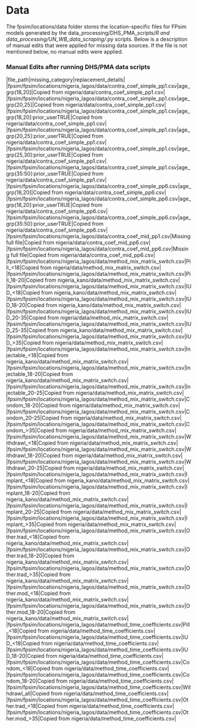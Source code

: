 # Data

The fpsim/locations/data folder stores the location-specific files for FPsim models generated by the data_processing/DHS_PMA_scripts/*R and data_processing/UN_WB_data_scraping/*.py scripts. Below is a description of manual edits that were applied for missing data sources. If the file is not mentioned below, no manual edits were applied.

### Manual Edits after running DHS/PMA data scripts

|file_path|missing_category|replacement_details|
|fpsim/fpsim/locations/nigeria_lagos/data/contra_coef_simple_pp1.csv|age_grp(18,20]|Copied from nigeria/data/contra_coef_simple_pp1.csv|
|fpsim/fpsim/locations/nigeria_lagos/data/contra_coef_simple_pp1.csv|age_grp(20,25]|Copied from nigeria/data/contra_coef_simple_pp1.csv|
|fpsim/fpsim/locations/nigeria_lagos/data/contra_coef_simple_pp1.csv|age_grp(18,20]:prior_userTRUE|Copied from nigeria/data/contra_coef_simple_pp1.csv|
|fpsim/fpsim/locations/nigeria_lagos/data/contra_coef_simple_pp1.csv|age_grp(20,25]:prior_userTRUE|Copied from nigeria/data/contra_coef_simple_pp1.csv|
|fpsim/fpsim/locations/nigeria_lagos/data/contra_coef_simple_pp1.csv|age_grp(25,30]:prior_userTRUE|Copied from nigeria/data/contra_coef_simple_pp1.csv|
|fpsim/fpsim/locations/nigeria_lagos/data/contra_coef_simple_pp1.csv|age_grp(35:50]:prior_userTRUE|Copied from nigeria/data/contra_coef_simple_pp1.csv|
|fpsim/fpsim/locations/nigeria_lagos/data/contra_coef_simple_pp6.csv|age_grp(18,20]|Copied from nigeria/data/contra_coef_simple_pp6.csv|
|fpsim/fpsim/locations/nigeria_lagos/data/contra_coef_simple_pp6.csv|age_grp(18,20]:prior_userTRUE|Copied from nigeria/data/contra_coef_simple_pp6.csv|
|fpsim/fpsim/locations/nigeria_lagos/data/contra_coef_simple_pp6.csv|age_grp(35:50]:prior_userTRUE|Copied from nigeria/data/contra_coef_simple_pp6.csv|
|fpsim/fpsim/locations/nigeria_lagos/data/contra_coef_mid_pp1.csv|Missing full file|Copied from nigeria/data/contra_coef_mid_pp6.csv|
|fpsim/fpsim/locations/nigeria_lagos/data/contra_coef_mid_pp6.csv|Missing full file|Copied from nigeria/data/contra_coef_mid_pp6.csv|
|fpsim/fpsim/locations/nigeria_lagos/data/method_mix_matrix_switch.csv|Pill_<18|Copied from nigeria/data/method_mix_matrix_switch.csv|
|fpsim/fpsim/locations/nigeria_lagos/data/method_mix_matrix_switch.csv|Pill_18-20|Copied from nigeria_kano/data/method_mix_matrix_switch.csv|
|fpsim/fpsim/locations/nigeria_lagos/data/method_mix_matrix_switch.csv|IUD_<18|Copied from nigeria_kano/data/method_mix_matrix_switch.csv|
|fpsim/fpsim/locations/nigeria_lagos/data/method_mix_matrix_switch.csv|IUD_18-20|Copied from nigeria_kano/data/method_mix_matrix_switch.csv|
|fpsim/fpsim/locations/nigeria_lagos/data/method_mix_matrix_switch.csv|IUD_20-35|Copied from nigeria/data/method_mix_matrix_switch.csv|
|fpsim/fpsim/locations/nigeria_lagos/data/method_mix_matrix_switch.csv|IUD_25-35|Copied from nigeria_kano/data/method_mix_matrix_switch.csv|
|fpsim/fpsim/locations/nigeria_lagos/data/method_mix_matrix_switch.csv|IUD_>35|Copied from nigeria/data/method_mix_matrix_switch.csv|
|fpsim/fpsim/locations/nigeria_lagos/data/method_mix_matrix_switch.csv|Injectable_<18|Copied from nigeria_kano/data/method_mix_matrix_switch.csv|
|fpsim/fpsim/locations/nigeria_lagos/data/method_mix_matrix_switch.csv|Injectable_18-20|Copied from nigeria_kano/data/method_mix_matrix_switch.csv|
|fpsim/fpsim/locations/nigeria_lagos/data/method_mix_matrix_switch.csv|Injectable_20-25|Copied from nigeria/data/method_mix_matrix_switch.csv|
|fpsim/fpsim/locations/nigeria_lagos/data/method_mix_matrix_switch.csv|Condom_18-20|Copied from nigeria/data/method_mix_matrix_switch.csv|
|fpsim/fpsim/locations/nigeria_lagos/data/method_mix_matrix_switch.csv|Condom_20-25|Copied from nigeria/data/method_mix_matrix_switch.csv|
|fpsim/fpsim/locations/nigeria_lagos/data/method_mix_matrix_switch.csv|Condom_>35|Copied from nigeria/data/method_mix_matrix_switch.csv|
|fpsim/fpsim/locations/nigeria_lagos/data/method_mix_matrix_switch.csv|Withdrawl_<18|Copied from nigeria/data/method_mix_matrix_switch.csv|
|fpsim/fpsim/locations/nigeria_lagos/data/method_mix_matrix_switch.csv|Withdrawl_18-20|Copied from nigeria/data/method_mix_matrix_switch.csv|
|fpsim/fpsim/locations/nigeria_lagos/data/method_mix_matrix_switch.csv|Withdrawl_20-25|Copied from nigeria/data/method_mix_matrix_switch.csv|
|fpsim/fpsim/locations/nigeria_lagos/data/method_mix_matrix_switch.csv|Implant_<18|Copied from nigeria_kano/data/method_mix_matrix_switch.csv|
|fpsim/fpsim/locations/nigeria_lagos/data/method_mix_matrix_switch.csv|Implant_18-20|Copied from nigeria_kano/data/method_mix_matrix_switch.csv|
|fpsim/fpsim/locations/nigeria_lagos/data/method_mix_matrix_switch.csv|Implant_20-25|Copied from nigeria/data/method_mix_matrix_switch.csv|
|fpsim/fpsim/locations/nigeria_lagos/data/method_mix_matrix_switch.csv|Implant_>35|Copied from nigeria/data/method_mix_matrix_switch.csv|
|fpsim/fpsim/locations/nigeria_lagos/data/method_mix_matrix_switch.csv|Other.trad_<18|Copied from nigeria_kano/data/method_mix_matrix_switch.csv|
|fpsim/fpsim/locations/nigeria_lagos/data/method_mix_matrix_switch.csv|Other.trad_18-20|Copied from nigeria_kano/data/method_mix_matrix_switch.csv|
|fpsim/fpsim/locations/nigeria_lagos/data/method_mix_matrix_switch.csv|Other.trad_>35|Copied from nigeria_kano/data/method_mix_matrix_switch.csv|
|fpsim/fpsim/locations/nigeria_lagos/data/method_mix_matrix_switch.csv|Other.mod_<18|Copied from nigeria_kano/data/method_mix_matrix_switch.csv|
|fpsim/fpsim/locations/nigeria_lagos/data/method_mix_matrix_switch.csv|Other.mod_18-20|Copied from nigeria_kano/data/method_mix_matrix_switch.csv|
|fpsim/fpsim/locations/nigeria_lagos/data/method_time_coefficients.csv|Pill_<18|Copied from nigeria/data/method_time_coefficients.csv|
|fpsim/fpsim/locations/nigeria_lagos/data/method_time_coefficients.csv|IUD_<18|Copied from nigeria/data/method_time_coefficients.csv|
|fpsim/fpsim/locations/nigeria_lagos/data/method_time_coefficients.csv|IUD_18-20|Copied from nigeria/data/method_time_coefficients.csv|
|fpsim/fpsim/locations/nigeria_lagos/data/method_time_coefficients.csv|Condom_<18|Copied from nigeria/data/method_time_coefficients.csv|
|fpsim/fpsim/locations/nigeria_lagos/data/method_time_coefficients.csv|Condom_18-20|Copied from nigeria/data/method_time_coefficients.csv|
|fpsim/fpsim/locations/nigeria_lagos/data/method_time_coefficients.csv|Withdrawl_all|Copied from nigeria/data/method_time_coefficients.csv|
|fpsim/fpsim/locations/nigeria_lagos/data/method_time_coefficients.csv|Other.trad_<18|Copied from nigeria/data/method_time_coefficients.csv|
|fpsim/fpsim/locations/nigeria_lagos/data/method_time_coefficients.csv|Other.mod_>35|Copied from nigeria/data/method_time_coefficients.csv|

